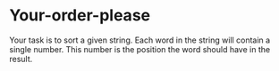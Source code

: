 # Your-order-please
Your task is to sort a given string. Each word in the string will contain a single number. This number is the position the word should have in the result.
